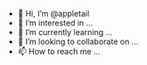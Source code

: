 - 👋 Hi, I’m @appletail
- 👀 I’m interested in ...
- 🌱 I’m currently learning ...
- 💞️ I’m looking to collaborate on ...
- 📫 How to reach me ...

<!---
appletail/appletail is a ✨ special ✨ repository because its `README.md` (this file) appears on your GitHub profile.
You can click the Preview link to take a look at your changes.
--->
